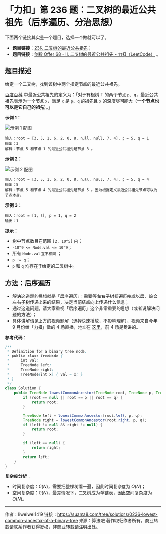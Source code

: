 # 「力扣」第 236 题：二叉树的最近公共祖先（后序遍历、分治思想）

下面两个链接其实是一个题目，选择一个做就可以了。

- **题目链接**：[236. 二叉树的最近公共祖先](https://leetcode-cn.com/problems/lowest-common-ancestor-of-a-binary-tree/description/)；
- **题目链接**：[剑指 Offer 68 - II. 二叉树的最近公共祖先 - 力扣（LeetCode）](https://leetcode.cn/problems/er-cha-shu-de-zui-jin-gong-gong-zu-xian-lcof/) 。

## 题目描述

给定一个二叉树，找到该树中两个指定节点的最近公共祖先。

[百度百科](https://baike.baidu.com/item/最近公共祖先/8918834?fr=aladdin) 中最近公共祖先的定义为：「对于有根树 T 的两个节点 `p`、`q`，最近公共祖先表示为一个节点 `x`，满足 `x` 是 `p`、`q` 的祖先且 `x` 的深度尽可能大（**一个节点也可以是它自己的祖先**）。」

**示例 1：**

![示例 1 配图](https://assets.leetcode.com/uploads/2018/12/14/binarytree.png)

```
输入：root = [3, 5, 1, 6, 2, 0, 8, null, null, 7, 4], p = 5, q = 1
输出：3
解释：节点 5 和节点 1 的最近公共祖先是节点 3 。
```

**示例 2：**

![示例 2 配图](https://assets.leetcode.com/uploads/2018/12/14/binarytree.png)

```
输入：root = [3, 5, 1, 6, 2, 0, 8, null, null, 7, 4], p = 5, q = 4
输出：5
解释：节点 5 和节点 4 的最近公共祖先是节点 5 。因为根据定义最近公共祖先节点可以为节点本身。
```

**示例 3：**

```
输入：root = [1, 2], p = 1, q = 2
输出：1
```

**提示：**

- 树中节点数目在范围 `[2, 10^5]` 内；
- `-10^9 <= Node.val <= 10^9`；
- 所有 `Node.val` `互不相同` ；
- `p != q`；
- `p` 和 `q` 均存在于给定的二叉树中。

## 方法：后序遍历

- 解决这道题的思想就是「后序遍历」：需要等左右子树都遍历完成以后，综合左右子树传递上来的结果，决定当前结点向上传递什么信息；
- 通过这道问题，请大家重视「后序遍历」这个非常重要的思想（或者说解决问题的方法）；
- 具体讲解请见上方的视频题解（选择快速播放，不影响理解），视频来自今年 9 月份给「力扣」做的 4 场直播，地址在 [这里](https://www.bilibili.com/video/BV1zP4y1o7yx/?spm_id_from=333.337.top_right_bar_window_history.content.click&vd_source=8d4c0bb6f04271cbe95d70f568c88555)，前 4 场是我讲的。

**参考代码**：

```java
/**
 * Definition for a binary tree node.
 * public class TreeNode {
 *     int val;
 *     TreeNode left;
 *     TreeNode right;
 *     TreeNode(int x) { val = x; }
 * }
 */
class Solution {
    public TreeNode lowestCommonAncestor(TreeNode root, TreeNode p, TreeNode q) {
        if (root == null || root == p || root == q) {
            return root;
        }

        TreeNode left = lowestCommonAncestor(root.left, p, q);
        TreeNode right = lowestCommonAncestor(root.right, p, q);
        if (left != null && right != null) {
            return root;
        }

        if (left == null) {
            return right;
        }
        return left;
    }
}
```

**复杂度分析**：

- 时间复杂度：$O(N)$，需要把整棵树看一遍，因此时间复杂度为 $O(N)$；
- 空间复杂度：$O(N)$，最差情况下，二叉树成为单链表，因此空间复杂度为 $O(N)$。


---

作者：liweiwei1419
链接：https://suanfa8.com/tree/solutions/0236-lowest-common-ancestor-of-a-binary-tree
来源：算法吧
著作权归作者所有。商业转载请联系作者获得授权，非商业转载请注明出处。